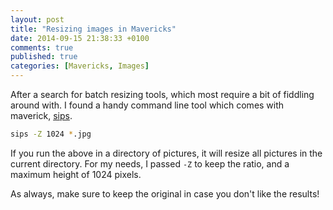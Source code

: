 ```yaml
---
layout: post
title: "Resizing images in Mavericks"
date: 2014-09-15 21:38:33 +0100
comments: true
published: true
categories: [Mavericks, Images]
---
```


After a search for batch resizing tools, which most require a bit of fiddling around with.
I found a handy command line tool which comes with maverick, [sips](https://developer.apple.com/library/mac/documentation/Darwin/Reference/ManPages/man1/sips.1.html).

``` bash
sips -Z 1024 *.jpg
```

If you run the above in a directory of pictures, it will resize all pictures in the current directory.
For my needs, I passed `-Z` to keep the ratio, and a maximum height of 1024 pixels.

As always, make sure to keep the original in case you don't like the results!
